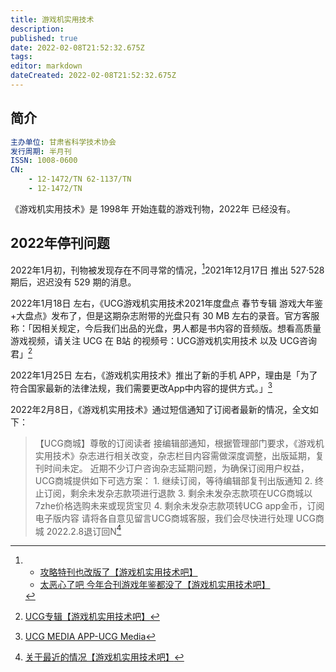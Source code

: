 ```yaml
---
title: 游戏机实用技术
description:
published: true
date: 2022-02-08T21:52:32.675Z
tags:
editor: markdown
dateCreated: 2022-02-08T21:52:32.675Z
---
```


## 简介

```YAML
主办单位: 甘肃省科学技术协会
发行周期: 半月刊
ISSN: 1008-0600
CN:
    - 12-1472/TN 62-1137/TN
    - 12-1472/TN
```

《游戏机实用技术》是 1998年 开始连载的游戏刊物，2022年 已经没有。

## 2022年停刊问题

2022年1月初，刊物被发现存在不同寻常的情况，[^529]2021年12月17日 推出 527·528 期后，迟迟没有 529 期的消息。

[^529]:
    + [攻略特刊也改版了【游戏机实用技术吧】](https://web.archive.org/web/20220208143136/https://tieba.baidu.com/p/7691276816)
    + [太恶心了吧 今年合刊游戏年鉴都没了【游戏机实用技术吧】](https://web.archive.org/web/20220208135722/https://tieba.baidu.com/p/7686228224)

2022年1月18日 左右，《UCG游戏机实用技术2021年度盘点 春节专辑 游戏大年鉴+大盘点》发布了，但是这期杂志附带的光盘只有 30 MB 左右的录音。官方客服称：「因相关规定，今后我们出品的光盘，男人都是书内容的音频版。想看高质量游戏视频，请关注 UCG 在 B站 的视频号：UCG游戏机实用技术 以及 UCG咨询君」[^770]

[^770]: [UCG专辑【游戏机实用技术吧】](https://web.archive.org/web/20220208134743/https://tieba.baidu.com/p/7700496187)

2022年1月25日 左右，《游戏机实用技术》推出了新的手机 APP，理由是「为了符合国家最新的法律法规，我们需要更改App中内容的提供方式。」[^ucgapp]

[^ucgapp]: [UCG MEDIA APP-UCG Media](https://web.archive.org/web/20220208135833/http://www.ucg.cn/ucgapp)

2022年2月8日，《游戏机实用技术》通过短信通知了订阅者最新的情况，全文如下：

> 【UCG商城】尊敬的订阅读者 接编辑部通知，根据管理部门要求，《游戏机实用技术》杂志进行相关改变，杂志栏目内容需做深度调整，出版延期，复刊时间未定。 近期不少订户咨询杂志延期问题，为确保订阅用户权益，UCG商城提供如下可选方案： 1. 继续订阅，等待编辑部复刊出版通知 2. 终止订阅，剩余未发杂志款项进行退款 3. 剩余未发杂志款项在UCG商城以7zhe价格选购未来或现货宝贝 4. 剩余未发杂志款项转UCG app金币，订阅电子版内容 请将各自意见留言UCG商城客服，我们会尽快进行处理 UCG商城 2022.2.8退订回N[^718272]

[^718272]: [关于最近的情况【游戏机实用技术吧】](https://web.archive.org/web/20220208135343/https://tieba.baidu.com/p/7718272932)
